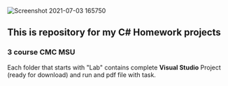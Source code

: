 ![Screenshot 2021-07-03 165750](https://user-images.githubusercontent.com/65111871/124356670-d6c0f980-dc1f-11eb-872b-42abced9c329.png)
## This is repository for my C# Homework projects
### 3 course CMC MSU
Each folder that starts with "Lab" contains complete **Visual Studio** Project (ready for download) and run and pdf file with task.

